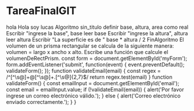 # TareaFinalGIT
hola
Hola soy lucas
Algoritmo sin_titulo
	definir base, altura, area como real
	Escribir "ingrese la base", base
	leer base
	Escribir "ingrese la altura", altura
	leer altura
	Escribir "La superficie es de " base * altura / 2
FinAlgoritmo
El volumen de un prisma rectangular se calcula de la siguiente manera: volumen = largo x 
ancho x alto. Escribe una función que calcule el volumenDeRectPrism.
const form = document.getElementById('myForm');
form.addEventListener('submit', function(event) {
  event.preventDefault();
  validateForm();
});
function validateEmail(email) {
    const regex =  /^[^\s@]+@[^\s@]+\.[^\s@]{2,7}$/
    return regex.test(email)
  }
  function validateForm() {
    const emailInput = document.getElementById('email');
    const email = emailInput.value;
    if (!validateEmail(email)) {
      alert('Por favor ingrese un correo electrónico válido.');
    } else {
      alert('Correo electrónico enviado correctamente.');
    }
  }
